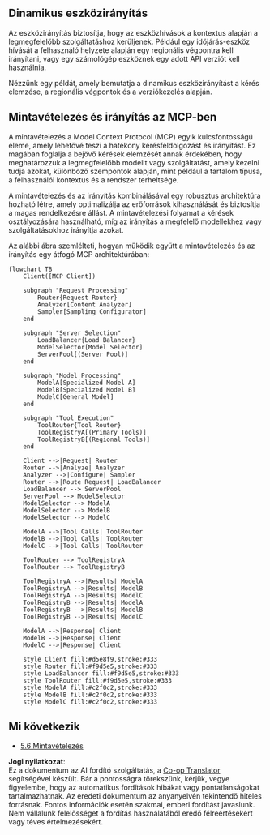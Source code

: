 <!--
CO_OP_TRANSLATOR_METADATA:
{
  "original_hash": "2f1b473818b5a6cc9a9bbf777fffa6d4",
  "translation_date": "2025-07-14T21:50:15+00:00",
  "source_file": "05-AdvancedTopics/mcp-routing/README.md",
  "language_code": "hu"
}
-->
## Dinamikus eszközirányítás

Az eszközirányítás biztosítja, hogy az eszközhívások a kontextus alapján a legmegfelelőbb szolgáltatáshoz kerüljenek. Például egy időjárás-eszköz hívását a felhasználó helyzete alapján egy regionális végpontra kell irányítani, vagy egy számológép eszköznek egy adott API verziót kell használnia.

Nézzünk egy példát, amely bemutatja a dinamikus eszközirányítást a kérés elemzése, a regionális végpontok és a verziókezelés alapján.

## Mintavételezés és irányítás az MCP-ben

A mintavételezés a Model Context Protocol (MCP) egyik kulcsfontosságú eleme, amely lehetővé teszi a hatékony kérésfeldolgozást és irányítást. Ez magában foglalja a bejövő kérések elemzését annak érdekében, hogy meghatározzuk a legmegfelelőbb modellt vagy szolgáltatást, amely kezelni tudja azokat, különböző szempontok alapján, mint például a tartalom típusa, a felhasználói kontextus és a rendszer terheltsége.

A mintavételezés és az irányítás kombinálásával egy robusztus architektúra hozható létre, amely optimalizálja az erőforrások kihasználását és biztosítja a magas rendelkezésre állást. A mintavételezési folyamat a kérések osztályozására használható, míg az irányítás a megfelelő modellekhez vagy szolgáltatásokhoz irányítja azokat.

Az alábbi ábra szemlélteti, hogyan működik együtt a mintavételezés és az irányítás egy átfogó MCP architektúrában:

```mermaid
flowchart TB
    Client([MCP Client])
    
    subgraph "Request Processing"
        Router{Request Router}
        Analyzer[Content Analyzer]
        Sampler[Sampling Configurator]
    end
    
    subgraph "Server Selection"
        LoadBalancer{Load Balancer}
        ModelSelector[Model Selector]
        ServerPool[(Server Pool)]
    end
    
    subgraph "Model Processing"
        ModelA[Specialized Model A]
        ModelB[Specialized Model B]
        ModelC[General Model]
    end
    
    subgraph "Tool Execution"
        ToolRouter{Tool Router}
        ToolRegistryA[(Primary Tools)]
        ToolRegistryB[(Regional Tools)]
    end
    
    Client -->|Request| Router
    Router -->|Analyze| Analyzer
    Analyzer -->|Configure| Sampler
    Router -->|Route Request| LoadBalancer
    LoadBalancer --> ServerPool
    ServerPool --> ModelSelector
    ModelSelector --> ModelA
    ModelSelector --> ModelB
    ModelSelector --> ModelC
    
    ModelA -->|Tool Calls| ToolRouter
    ModelB -->|Tool Calls| ToolRouter
    ModelC -->|Tool Calls| ToolRouter
    
    ToolRouter --> ToolRegistryA
    ToolRouter --> ToolRegistryB
    
    ToolRegistryA -->|Results| ModelA
    ToolRegistryA -->|Results| ModelB
    ToolRegistryA -->|Results| ModelC
    ToolRegistryB -->|Results| ModelA
    ToolRegistryB -->|Results| ModelB
    ToolRegistryB -->|Results| ModelC
    
    ModelA -->|Response| Client
    ModelB -->|Response| Client
    ModelC -->|Response| Client
    
    style Client fill:#d5e8f9,stroke:#333
    style Router fill:#f9d5e5,stroke:#333
    style LoadBalancer fill:#f9d5e5,stroke:#333
    style ToolRouter fill:#f9d5e5,stroke:#333
    style ModelA fill:#c2f0c2,stroke:#333
    style ModelB fill:#c2f0c2,stroke:#333
    style ModelC fill:#c2f0c2,stroke:#333
```

## Mi következik

- [5.6 Mintavételezés](../mcp-sampling/README.md)

**Jogi nyilatkozat**:  
Ez a dokumentum az AI fordító szolgáltatás, a [Co-op Translator](https://github.com/Azure/co-op-translator) segítségével készült. Bár a pontosságra törekszünk, kérjük, vegye figyelembe, hogy az automatikus fordítások hibákat vagy pontatlanságokat tartalmazhatnak. Az eredeti dokumentum az anyanyelvén tekintendő hiteles forrásnak. Fontos információk esetén szakmai, emberi fordítást javaslunk. Nem vállalunk felelősséget a fordítás használatából eredő félreértésekért vagy téves értelmezésekért.